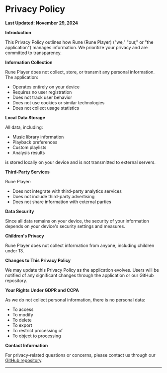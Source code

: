 # Privacy Policy

**Last Updated: November 29, 2024**

**Introduction**

This Privacy Policy outlines how Rune (Rune Player) ("we," "our," or "the application") manages information. We prioritize your privacy and are committed to transparency.

**Information Collection**

Rune Player does not collect, store, or transmit any personal information. The application:

- Operates entirely on your device
- Requires no user registration
- Does not track user behavior
- Does not use cookies or similar technologies
- Does not collect usage statistics

**Local Data Storage**

All data, including:

- Music library information
- Playback preferences
- Custom playlists
- Analysis results

is stored locally on your device and is not transmitted to external servers.

**Third-Party Services**

Rune Player:

- Does not integrate with third-party analytics services
- Does not include third-party advertising
- Does not share information with external parties

**Data Security**

Since all data remains on your device, the security of your information depends on your device's security settings and measures.

**Children's Privacy**

Rune Player does not collect information from anyone, including children under 13.

**Changes to This Privacy Policy**

We may update this Privacy Policy as the application evolves. Users will be notified of any significant changes through the application or our GitHub repository.

**Your Rights Under GDPR and CCPA**

As we do not collect personal information, there is no personal data:

- To access
- To modify
- To delete
- To export
- To restrict processing of
- To object to processing

**Contact Information**

For privacy-related questions or concerns, please contact us through our [GitHub repository](https://github.com/losses/rune).

---
